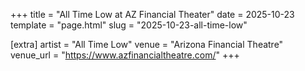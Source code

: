 +++
title = "All Time Low at AZ Financial Theater"
date = 2025-10-23
template = "page.html"
slug = "2025-10-23-all-time-low"

[extra]
artist = "All Time Low"
venue = "Arizona Financial Theatre"
venue_url = "https://www.azfinancialtheatre.com/"
+++
